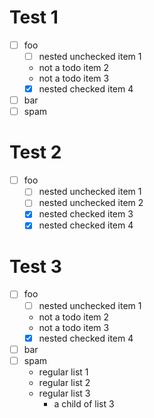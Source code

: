 # Test 1

- [ ] foo
   * [ ] nested unchecked item 1
   * not a todo item 2
   * not a todo item 3
   * [x] nested checked item 4
- [ ] bar
- [ ] spam

# Test 2

- [ ] foo
  - [ ] nested unchecked item 1
  - [ ] nested unchecked item 2
  - [x] nested checked item 3
  - [X] nested checked item 4

# Test 3

- [ ] foo
   * [ ] nested unchecked item 1
   * not a todo item 2
   * not a todo item 3
   * [x] nested checked item 4
- [ ] bar
- [ ] spam
   - regular list 1
   - regular list 2
   - regular list 3
      - a child of list 3